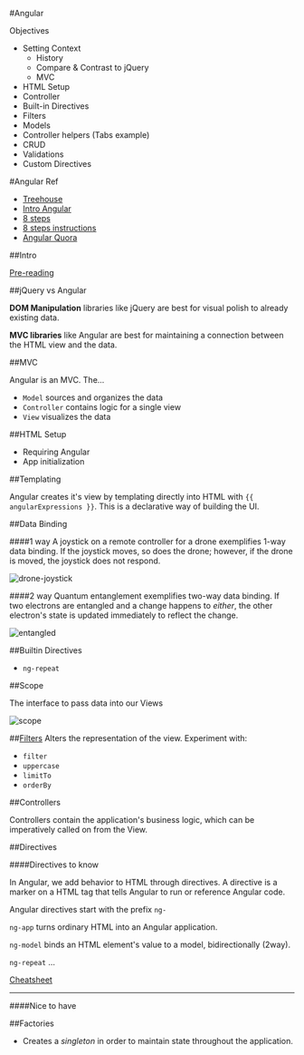 #Angular

Objectives 

* Setting Context
	* History
	* Compare & Contrast to jQuery
	* MVC
* HTML Setup
* Controller
* Built-in Directives
* Filters
* Models
* Controller helpers (Tabs example)
* CRUD
* Validations
* Custom Directives


#Angular Ref

* [Treehouse](http://teamtreehouse.com/library/angularjs)
* [Intro Angular](https://github.com/sf-wdi-17/notes/blob/master/lectures/week-10/_1_monday/dusk/intro_to_angular.md)
* [8 steps](https://github.com/wdi-sf-fall/intro-to-angular-in-eight-steps)
* [8 steps instructions](https://github.com/sf-wdi-17/notes/blob/master/lectures/week-10/_1_monday/dusk/eight_step_angular.md)
* [Angular Quora](https://github.com/sf-wdi-17/notes/blob/master/lectures/week-10/_4_thursday/dusk/ANGULAR_%E2%99%A5_RAILS.md)



##Intro

[Pre-reading](https://docs.angularjs.org/guide/introduction
)


##jQuery vs Angular

**DOM Manipulation** libraries like jQuery are best for visual polish to already existing data.

**MVC libraries** like Angular are best for maintaining a connection between the HTML view and the data.

##MVC

Angular is an MVC. The...

* `Model` sources and organizes the data
* `Controller` contains logic for a single view
* `View` visualizes the data

##HTML Setup

* Requiring Angular
* App initialization

##Templating

Angular creates it's view by templating directly into HTML with `{{ angularExpressions }}`. This is a declarative way of building the UI.

##Data Binding

####1 way
A joystick on a remote controller for a drone exemplifies 1-way data binding. If the joystick moves, so does the drone; however, if the drone is moved, the joystick does not respond.

![drone-joystick](http://robohub.org/wp-content/uploads/2013/01/ARDroneJoystickControl.png)

####2 way
Quantum entanglement exemplifies two-way data binding. If two electrons are entangled and a change happens to *either*, the other electron's state is updated immediately to reflect the change.

![entangled](http://www.geekpause.com/wp-content/uploads/2014/08/quantum-entanglement1.png)

##Builtin Directives

* `ng-repeat`

##Scope

The interface to pass data into our Views

![scope](http://devgirl.org/wp-content/uploads/2013/03/concepts-controller.png)

##[Filters](https://docs.angularjs.org/api/ng/filter)
Alters the representation of the view. Experiment with: 

* `filter`
* `uppercase`
* `limitTo`
* `orderBy`

##Controllers

Controllers contain the application's business logic, which can be imperatively called on from the View.

##Directives


####Directives to know

In Angular, we add behavior to HTML through directives. A directive is a marker on a HTML tag that tells Angular to run or reference Angular code.

Angular directives start with the prefix `ng-`

`ng-app` turns ordinary HTML into an Angular application.

`ng-model` binds an HTML element's value to a model, bidirectionally (2way).

`ng-repeat` ...

[Cheatsheet](http://www.cheatography.com/proloser/cheat-sheets/angularjs/)


---
####Nice to have

##Factories

* Creates a *singleton* in order to maintain state throughout the application.



